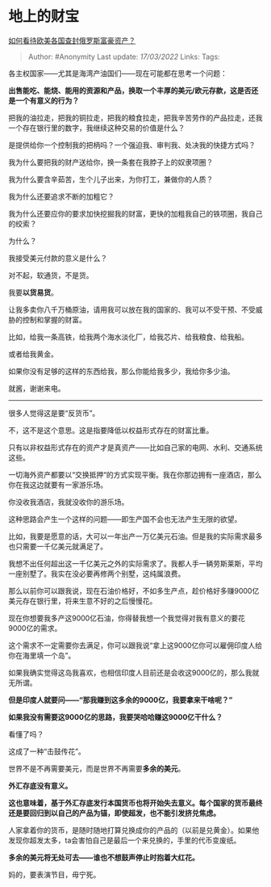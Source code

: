 # 地上的财宝
[如何看待欧美各国查封俄罗斯富豪资产？](https://www.zhihu.com/question/520398878/answer/2387898850)

> Author: #Anonymity 
> Last update: *17/03/2022* 
> Links:
> Tags:  

各主权国家——尤其是海湾产油国们——现在可能都在思考一个问题：

**出售能吃、能烧、能用的资源和产品，换取一个丰厚的美元/欧元存款，这是否还是一个有意义的行为？**

把我的油拉走，把我的铜拉走，把我的粮食拉走，把我辛苦劳作的产品拉走，还我一个存在银行里的数字，我继续这种交易的价值是什么？

是提供给你一个控制我的把柄吗？一个强迫我、审判我、处决我的快捷方式吗？

我为什么要把我的财产送给你，换一条套在我脖子上的奴隶项圈？

我为什么要含辛茹苦，生个儿子出来，为你打工，兼做你的人质？

我为什么还要追求不断的加粗它？

我为什么还要应你的要求加快挖掘我的财富，更快的加粗我自己的铁项圈，我自己的绞索？

为什么？

我接受美元付款的意义是什么？

对不起，软通货，不是货。

我要**以货易货**。

让我多卖你八千万桶原油，请用我可以放在我的国家的、我可以不受干预、不受威胁的控制和掌握的财富。

比如，给我一条高铁，给我两个海水淡化厂，给我芯片、给我粮食、给我船。

或者给我黄金。

如果你没有足够的这样的东西给我，那么你能给我多少，我给你多少油。

就酱，谢谢来电。

---

很多人觉得这是要“反货币”。

不，这不是这个意思。这是指要降低以权益形式存在的财富比重。

只有以非权益形式存在的资产才是真资产——比如自己家的电网、水利、交通系统这些。

一切海外资产都要以“交换抵押“的方式实现平衡。我在你那边拥有一座酒店，那么你在我这边就要有一家游乐场。

你没收我酒店，我就没收你的游乐场。

这种思路会产生一个这样的问题——即生产国不会也无法产生无限的欲望。

比如，我要是愿意的话，大可以一年出产一万亿美元石油。但是我的实际需求最多也只需要一千亿美元就满足了。

我想不出任何超出这一千亿美元之外的实际需求了。我都人手一辆劳斯莱斯，平均一座别墅了。我实在没必要再修两个别墅，这纯属浪费。

那么以前你可以跟我说，现在石油价格好，不如多生产点，趁价格好多赚9000亿美元存在银行里，将来生意不好的之后慢慢花。

现在你想要我多产这9000亿石油，你得替我想一个我觉得对我有意义的要花9000亿的需求。

这个需求不一定需要你去满足，你可以跟我说“拿上这9000亿你可以雇佣印度人给你在海里填一个岛”。

如果我确实觉得这岛我喜欢，也相信印度人目前还是会收这9000亿的，那么我就无所谓。

**但是印度人就要问——“那我赚到这多余的9000亿，我要拿来干啥呢？”**

**如果我没有需要这9000亿的思路，我要哭哈哈赚这9000亿干什么？**

看懂了吗？

这成了一种“击鼓传花”。

  

世界不是不再需要美元，而是世界不再需要**多余的美元**。

**外汇存底没有意义。**

**这也意味着，基于外汇存底发行本国货币也将开始失去意义。每个国家的货币最终还是要回归到以自己的产品为锚，即使超发，也不能引发挤兑焦虑。**

人家拿着你的货币，是随时随地打算兑换成你的产品的（以前是兑黄金）。如果他发现你超发太多，ta会害怕自己是最后一个来兑换的，手里的代币变废纸。

**多余的美元将无处可去——谁也不想鼓声停止时抱着大红花。**

妈的，要表演节目，毋宁死。